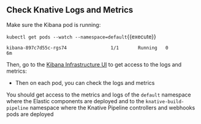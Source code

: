 ## Check Knative Logs and Metrics

Make sure the Kibana pod is running:

`kubectl get pods --watch --namespace=default`{{execute}}

```
kibana-897c7d55c-rgs74                1/1       Running   0          6m
```

Then, go to the [Kibana Infrastructure UI](https://[[HOST_SUBDOMAIN]]-30601-[[KATACODA_HOST]].environments.katacoda.com/app/infra#/home?_g=()&waffleOptions=(groupBy:!((field:kubernetes.namespace,type:terms)),metric:(type:cpu),nodeType:pod)) to get access to the logs and metrics:

* Then on each pod, you can check the logs and metrics

You should get access to the metrics and logs of the `default` namespace where the Elastic components are deployed and to the `knative-build-pipeline` namespace where the Knative Pipeline controllers and webhooks pods are deployed
